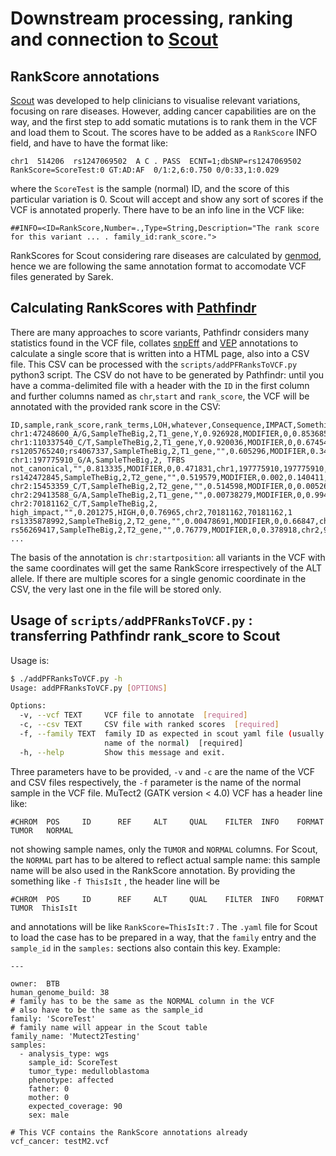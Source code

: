 # Downstream processing, ranking and connection to [Scout](https://github.com/Clinical-Genomics/scout)

## RankScore annotations

[Scout](https://github.com/Clinical-Genomics/scout) was developed to help clinicians to visualise relevant
variations, focusing on rare diseases. However, adding cancer capabilities are on the way, and the first step to add
somatic mutations is to rank them in the VCF and load them to Scout. The scores have to be added as a `RankScore` INFO
field, and have to have the format like:

```text
chr1  514206  rs1247069502  A C . PASS  ECNT=1;dbSNP=rs1247069502 RankScore=ScoreTest:0 GT:AD:AF  0/1:2,6:0.750 0/0:33,1:0.029
```

where the `ScoreTest` is the sample (normal) ID, and the score of this particular variation is 0. Scout will accept and
show any sort of scores if the VCF is annotated properly. There have to be an info line in the VCF like:

```text
##INFO=<ID=RankScore,Number=.,Type=String,Description="The rank score for this variant ... . family_id:rank_score.">
```

RankScores for Scout considering rare diseases are calculated by [genmod](https://github.com/moonso/genmod), hence we
are following the same annotation format to accomodate VCF files generated by Sarek.

## Calculating RankScores with [Pathfindr](https://github.com/NBISweden/pathfindr) 

There are many approaches to score variants, Pathfindr considers many statistics found in the VCF file, collates
[snpEff](http://snpeff.sourceforge.net/) and [VEP](https://www.ensembl.org/info/docs/tools/vep/index.html) annotations
to calculate a single score that is written into a HTML page, also into a CSV file. This CSV can be processed with the
`scripts/addPFRanksToVCF.py` python3 script. The CSV do not have to be generated by Pathfindr: until you have a
comma-delimited file with a header with the `ID` in the first column and further columns named as `chr`,`start` and
`rank_score`, the VCF will be annotated with the provided rank score in the CSV:

```text
ID,sample,rank_score,rank_terms,LOH,whatever,Consequence,IMPACT,SomethingIrrelevant,chr,start,end,width
chr1:47248600_A/G,SampleTheBig,2,T1_gene,Y,0.926928,MODIFIER,0,0.853685,chr1,47248600,47248600,1
chr1:110337540_C/T,SampleTheBig,2,T1_gene,Y,0.920036,MODIFIER,0,0.674548,chr1,110337540,110337540,1
rs1205765240;rs4067337,SampleTheBig,2,T1_gene,"",0.605296,MODIFIER,0.348,0.209617,chr1,148963716,148963717,2
chr1:197775910_G/A,SampleTheBig,2, TFBS not_canonical,"",0.813335,MODIFIER,0,0.471831,chr1,197775910,197775910,1
rs142472845,SampleTheBig,2,T2_gene,"",0.519579,MODIFIER,0.002,0.140411,chr1,248458340,248458340,1
chr2:15453359_C/T,SampleTheBig,2,T2_gene,"",0.514598,MODIFIER,0,0.00526232,chr2,15453359,15453359,1
chr2:29413588_G/A,SampleTheBig,2,T1_gene,"",0.00738279,MODIFIER,0,0.994607,chr2,29413588,29413588,1
chr2:70181162_C/T,SampleTheBig,2, high_impact,"",0.201275,HIGH,0,0.76965,chr2,70181162,70181162,1
rs1335878992,SampleTheBig,2,T2_gene,"",0.00478691,MODIFIER,0,0.66847,chr2,80397367,80397367,1
rs56269417,SampleTheBig,2,T2_gene,"",0.76779,MODIFIER,0,0.378918,chr2,98265733,98265733,1
...
```

The basis of the annotation is `chr:startposition`: all variants in the VCF with the same coordinates will get the same
RankScore irrespectively of the ALT allele. If there are multiple scores for a single genomic coordinate in the CSV, the
very last one in the file will be stored only.

## Usage of `scripts/addPFRanksToVCF.py` : transferring Pathfindr rank_score to Scout

Usage is:
```bash
$ ./addPFRanksToVCF.py -h
Usage: addPFRanksToVCF.py [OPTIONS]

Options:
  -v, --vcf TEXT     VCF file to annotate  [required]
  -c, --csv TEXT     CSV file with ranked scores  [required]
  -f, --family TEXT  family ID as expected in scout yaml file (usually sample
                     name of the normal)  [required]
  -h, --help         Show this message and exit.
```

Three parameters have to be provided, `-v` and `-c` are the name of the VCF and CSV files respectively, the `-f`
parameter is the name of the normal sample in the VCF file. MuTect2 (GATK version < 4.0) VCF has a header line like:

```
#CHROM  POS     ID      REF     ALT     QUAL    FILTER  INFO    FORMAT  TUMOR   NORMAL
```

not showing sample names, only the `TUMOR` and `NORMAL` columns. For Scout, the `NORMAL` part has to be altered to
reflect actual sample name: this sample name will be also used in the RankScore annotation. By providing the something
like `-f ThisIsIt` , the header line will be

```text
#CHROM  POS     ID      REF     ALT     QUAL    FILTER  INFO    FORMAT  TUMOR  ThisIsIt
```

and annotations will be like `RankScore=ThisIsIt:7` . The `.yaml` file for Scout to load the case has to be prepared in
a way, that the `family` entry and the `sample_id` in the `samples:` sections also contain this key. Example:

```text
---

owner:  BTB
human_genome_build: 38
# family has to be the same as the NORMAL column in the VCF
# also have to be the same as the sample_id
family: 'ScoreTest'
# family name will appear in the Scout table
family_name: 'Mutect2Testing'
samples:
  - analysis_type: wgs
    sample_id: ScoreTest
    tumor_type: medulloblastoma
    phenotype: affected
    father: 0
    mother: 0
    expected_coverage: 90
    sex: male

# This VCF contains the RankScore annotations already  
vcf_cancer: testM2.vcf

```
